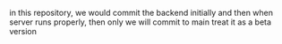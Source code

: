 in this repository, we would commit the backend initially and then when server runs properly, then only we will commit to main
treat it as a beta version 